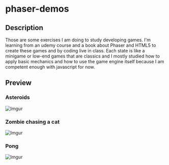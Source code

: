 # phaser-demos

## Description

Those are some exercises I am doing to study developing games. I'm learning from an udemy course and a book about Phaser and HTML5 to create these games and by coding live in class. Each state is like a minigame or low-end games that are classics and I mostly studied how to apply basic mechanics and how to use the game engine itself because I am competent enough with javascript for now.

## Preview

### Asteroids

![Imgur](https://i.imgur.com/wLZyhw6.png)

### Zombie chasing a cat

![Imgur](https://i.imgur.com/ejL2JER.png)

### Pong

![Imgur](https://i.imgur.com/O64xMwj.png)
